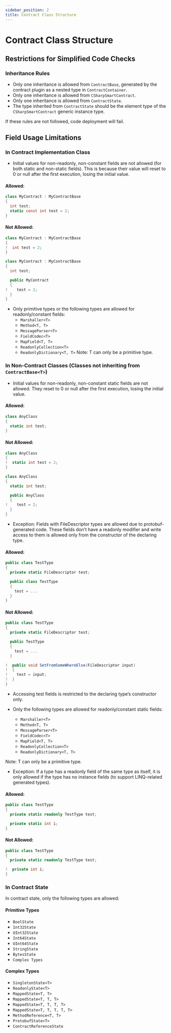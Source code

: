 ```yaml
---
sidebar_position: 2
title: Contract Class Structure
---
```


# Contract Class Structure

## Restrictions for Simplified Code Checks

### Inheritance Rules
- Only one inheritance is allowed from `ContractBase`, generated by the contract plugin as a nested type in `ContractContainer`.
- Only one inheritance is allowed from `CSharpSmartContract`.
- Only one inheritance is allowed from `ContractState`.
- The type inherited from `ContractState` should be the element type of the `CSharpSmartContract` generic instance type.

If these rules are not followed, code deployment will fail.

<!-- ![Contract Class Structure](../../_images/contract-class-structure.png) -->

## Field Usage Limitations

### In Contract Implementation Class
- Initial values for non-readonly, non-constant fields are not allowed (for both static and non-static fields). This is because their value will reset to 0 or null after the first execution, losing the initial value.

#### Allowed:
```cs
class MyContract : MyContractBase
{
  int test;
  static const int test = 2;
}
```

#### Not Allowed:
```cs
class MyContract : MyContractBase
{
!  int test = 2;
}
```

```cs
class MyContract : MyContractBase
{
  int test;

  public MyContract
  {
!    test = 2;
  }
}
```

- Only primitive types or the following types are allowed for readonly/constant fields:
    - `Marshaller<T>`
    - `Method<T, T>`
    - `MessageParser<T>`
    - `FieldCodec<T>`
    - `MapField<T, T>`
    - `ReadonlyCollection<T>`
    - `ReadonlyDictionary<T, T>`
Note: T can only be a primitive type.

### In Non-Contract Classes (Classes not inheriting from `ContractBase<T>`)
- Initial values for non-readonly, non-constant static fields are not allowed. They reset to 0 or null after the first execution, losing the initial value.

#### Allowed:
```cs
class AnyClass
{
  static int test;
}
```

#### Not Allowed:
```cs
class AnyClass
{
!  static int test = 2;
}
```

```cs
class AnyClass
{
  static int test;

  public AnyClass
  {
!    test = 2;
  }
}
```

- Exception: Fields with FileDescriptor types are allowed due to protobuf-generated code. These fields don’t have a readonly modifier and write access to them is allowed only from the constructor of the declaring type.

#### Allowed:
```cs
public class TestType
{
  private static FileDescriptor test;

  public class TestType
  {
    test = ...
  }
}
```

#### Not Allowed:
```cs
public class TestType
{
  private static FileDescriptor test;

  public TestType
  {
    test = ...
  }

!  public void SetFromSomeWhereElse(FileDescriptor input)
!  {
!    test = input;
!  }
}
```

- Accessing test fields is restricted to the declaring type’s constructor only.

- Only the following types are allowed for readonly/constant static fields:
    - `Marshaller<T>`
    - `Method<T, T>`
    - `MessageParser<T>`
    - `FieldCodec<T>`
    - `MapField<T, T>`
    - `ReadonlyCollection<T>`
    - `ReadonlyDictionary<T, T>`

Note: T can only be a primitive type.

- Exception: If a type has a readonly field of the same type as itself, it is only allowed if the type has no instance fields (to support LINQ-related generated types).

#### Allowed:
```cs
public class TestType
{
  private static readonly TestType test;

  private static int i;
}
```

#### Not Allowed:
```cs
public class TestType
{
  private static readonly TestType test;

!  private int i;
}
```

### In Contract State
In contract state, only the following types are allowed:

#### Primitive Types
- `BoolState`
- `Int32State`
- `UInt32State`
- `Int64State`
- `UInt64State`
- `StringState`
- `BytesState`
- `Complex Types`

#### Complex Types
- `SingletonState<T>`
- `ReadonlyState<T>`
- `MappedState<T, T>`
- `MappedState<T, T, T>`
- `MappedState<T, T, T, T>`
- `MappedState<T, T, T, T, T>`
- `MethodReference<T, T>`
- `ProtobufState<T>`
- `ContractReferenceState`
